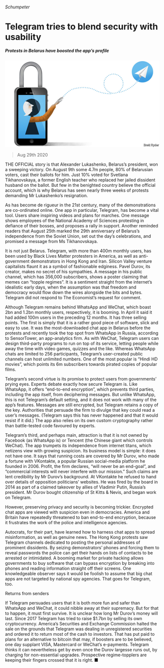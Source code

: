 ###### Schumpeter

# Telegram tries to blend security with usability 

##### Protests in Belarus have boosted the app’s profile 

![image](images/20200829_WBD000_0.jpg) 

> Aug 29th 2020 

THE OFFICIAL story is that Alexander Lukashenko, Belarus’s president, won a sweeping victory. On August 9th some 4.7m people, 80% of Belarusian voters, cast their ballots for him. Just 10% voted for Svetlana Tikhanovskaya, a former English teacher who replaced her jailed dissident husband on the ballot. But few in the benighted country believe the official account, which is why Belarus has seen nearly three weeks of protests demanding Mr Lukashenko’s resignation.

As has become de rigueur in the 21st century, many of the demonstrations are co-ordinated online. One app in particular, Telegram, has become a vital tool. Users share inspiring videos and plans for marches. One message shows employees of the National Academy of Sciences protesting in defiance of their bosses, and proposes a rally in support. Another reminded readers that August 25th marked the 29th anniversary of Belarus’s independence from the Soviet Union, set out the day’s celebrations, and promised a message from Ms Tikhanovskaya.


It is not just Belarus. Telegram, with more than 400m monthly users, has been used by Black Lives Matter protesters in America, as well as anti-government demonstrators in Hong Kong and Iran. Silicon Valley venture capitalists flaunt it as a symbol of fashionable edginess. Pavel Durov, its creator, makes no secret of his sympathies. A message in his public channel, which has 356,000 subscribers, shows a poster claiming that memes can “topple regimes”. It is a sentiment straight from the internet’s idealistic early days, when the assumption was that freedom and democracy would flow down the wires alongside the bits and bytes. Telegram did not respond to The Economist’s request for comment.

Although Telegram remains behind WhatsApp and WeChat, which boast 2bn and 1.2bn monthly users, respectively, it is booming. In April it said it had added 100m users in the preceding 12 months. It has three selling points. The first is simply that it is a rather good piece of software, slick and easy to use. It was the most-downloaded chat app in Belarus before the protests and recently took the top spot from WhatsApp in Russia, according to SensorTower, an app-analytics firm. As with WeChat, Telegram users can design third-party programs to run on top of its service, letting people while away the time with video games, quizzes and the like. Whereas WhatsApp chats are limited to 256 participants, Telegram’s user-created public channels can host unlimited numbers. One of the most popular is “Hindi HD movies”, which points its 6m subscribers towards pirated copies of popular films.

Telegram’s second virtue is its promise to protect users from governments’ prying eyes. Experts debate exactly how secure Telegram is. Like WhatsApp, it offers “end-to-end encryption”, which prevents third parties, including the app itself, from deciphering messages. But unlike WhatsApp, this is not Telegram’s default setting, and it does not work with many of the app’s features. Messages are still encrypted, but Telegram retains a copy of the key. Authorities that persuade the firm to divulge that key could read a user’s messages. (Telegram says this has never happened and that it would resist if it did.) The app also relies on its own custom cryptography rather than battle-tested code favoured by experts.

Telegram’s third, and perhaps main, attraction is that it is not owned by Facebook (as WhatsApp is) or Tencent (the Chinese giant which controls WeChat). The app trumpets its independence from internet titans, which netizens view with growing suspicion. Its business model is simple: it does not have one. It says that running costs are covered by Mr Durov, who made a fortune with VKontakte, a popular Russian social-media platform he founded in 2006. Profit, the firm declares, “will never be an end-goal”, and “commercial interests will never interfere with our mission.” Such claims are lent credibility by Mr Durov’s background. At VKontakte he refused to hand over details of opposition politicians’ websites. He was fired by the board in 2014 as part of a claimed takeover by allies of Vladimir Putin, Russia’s president. Mr Durov bought citizenship of St Kitts &amp; Nevis, and began work on Telegram.

However, preserving privacy and security is becoming trickier. Encrypted chat apps are viewed with suspicion even in democracies. America and Britain have repeatedly threatened to ban end-to-end encryption, because it frustrates the work of the police and intelligence agencies.

Autocrats, for their part, have learned how to harness chat apps to spread misinformation, as well as genuine news. The Hong Kong protests saw Telegram channels dedicated to posting the personal addresses of prominent dissidents. By seizing demonstrators’ phones and forcing them to reveal passwords the police can get their hands on lists of contacts to be arrested or intimidated. A booming market for private hacking allows governments to buy software that can bypass encryption by breaking into phones and reading information straight off their screens. One knowledgeable observer says it would be foolish to assume that big chat apps are not targeted by national spy agencies. That goes for Telegram, too.

Returns from senders

If Telegram persuades users that it is both more fun and safer than WhatsApp and WeChat, it could nibble away at their supremacy. But for that to happen, it must first survive. It is unclear how long Mr Durov’s money will last. Since 2017 Telegram has tried to raise $1.7bn by selling its own cryptocurrency. America’s Securities and Exchange Commission halted the sale on the grounds that Telegram was dealing in unregistered securities and ordered it to return most of the cash to investors. That has put paid to plans for an alternative to bitcoin that may, if boosters are to be believed, one day supplant VISA, Mastercard or WeChat’s e-payments. Telegram thinks it can nevertheless get by even once the Durov largesse runs out, by charging for non-essential upgrades. Prospective regime-topplers are keeping their fingers crossed that it is right. ■

